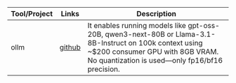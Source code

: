 | Tool/Project | Links                                       | Description                                                                                                            
| ------------ | ------------------------------------------- | --------------------------------------------------------------------------------------------------------------------------------------------------------------------------------------------- |
| ollm         | [github](https://github.com/Mega4alik/ollm) | It enables running models like gpt-oss-20B, qwen3-next-80B or Llama-3.1-8B-Instruct on 100k context using ~$200 consumer GPU with 8GB VRAM. No quantization is used—only fp16/bf16 precision. |